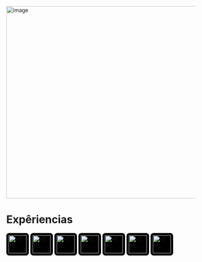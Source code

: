 <img width="512" height="512" alt="image" src="https://github.com/user-attachments/assets/47b82455-34d8-4ec2-8562-ef36985807e3" />

# Expêriencias

<span style="background:#000; padding:6px; border-radius:8px; display:inline-block;">
  <img width="48" height="48" alt="HTML" src="https://github.com/user-attachments/assets/97c064f2-efac-42e9-a046-59b47df27e9b" />
</span>
<span style="background:#000; padding:6px; border-radius:8px; display:inline-block;">
  <img width="48" height="48" alt="HTML" src="https://github.com/user-attachments/assets/97c064f2-efac-42e9-a046-59b47df27e9b" />
</span>
<span style="background:#000; padding:6px; border-radius:8px; display:inline-block;">
  <img width="48" height="48" alt="HTML" src="https://github.com/user-attachments/assets/97c064f2-efac-42e9-a046-59b47df27e9b" />
</span>
<span style="background:#000; padding:6px; border-radius:8px; display:inline-block;">
  <img width="48" height="48" alt="HTML" src="https://github.com/user-attachments/assets/97c064f2-efac-42e9-a046-59b47df27e9b" />
</span>
<span style="background:#000; padding:6px; border-radius:8px; display:inline-block;">
  <img width="48" height="48" alt="HTML" src="https://github.com/user-attachments/assets/97c064f2-efac-42e9-a046-59b47df27e9b" />
</span>
<span style="background:#000; padding:6px; border-radius:8px; display:inline-block;">
  <img width="48" height="48" alt="HTML" src="https://github.com/user-attachments/assets/97c064f2-efac-42e9-a046-59b47df27e9b" />
</span>
<span style="background:#000; padding:6px; border-radius:8px; display:inline-block;">
  <img width="48" height="48" alt="HTML" src="https://github.com/user-attachments/assets/97c064f2-efac-42e9-a046-59b47df27e9b" />
</span>
